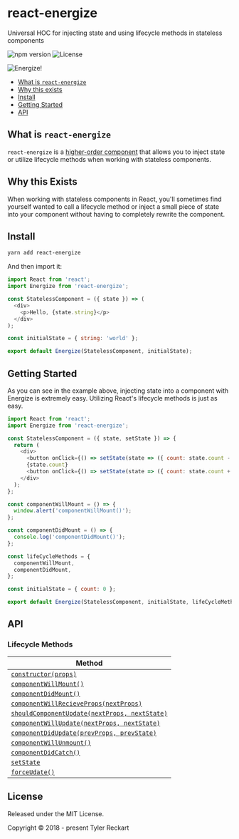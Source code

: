 # react-energize
Universal HOC for injecting state and using lifecycle methods in stateless components

![npm version](https://badge.fury.io/js/react-energize.svg) ![License](https://camo.githubusercontent.com/b4ffb1cf6bd5c0dcc6ec71502aac345d6c0b6928/68747470733a2f2f696d672e736869656c64732e696f2f6e706d2f6c2f7572716c2e737667)

![Energize!](https://media.giphy.com/media/QhcPmeqippizS/giphy.gif)

- [What is `react-energize`](#what-is-energize)
- [Why this exists](#why-this-exists)
- [Install](#install)
- [Getting Started](#getting-started)
- [API](#api)

## What is `react-energize`
`react-energize` is a [higher-order component](https://reactjs.org/docs/higher-order-components.html) that allows you to inject state or utilize lifecycle methods when working with stateless components.

## Why this Exists
When working with stateless components in React, you'll sometimes find yourself wanted to call a lifecycle method or inject a small piece of state into your component without having to completely rewrite the component.

## Install
```sh
yarn add react-energize
```

And then import it:
```js
import React from 'react';
import Energize from 'react-energize';

const StatelessComponent = ({ state }) => (
  <div>
    <p>Hello, {state.string}</p>
  </div>
);

const initialState = { string: 'world' };

export default Energize(StatelessComponent, initialState);
```

## Getting Started
As you can see in the example above, injecting state into a component with Energize is extremely easy. Utilizing React's lifecycle methods is just as easy.

```js
import React from 'react';
import Energize from 'react-energize';

const StatelessComponent = ({ state, setState }) => {
  return (
    <div>
      <button onClick={() => setState(state => ({ count: state.count - 1 }))}>-</button>
      {state.count}
      <button onClick={() => setState(state => ({ count: state.count + 1 }))}>+</button>
    </div>
  );
};

const componentWillMount = () => {
  window.alert('componentWillMount()');
};

const componentDidMount = () => {
  console.log('componentDidMount()');
};

const lifeCycleMethods = {
  componentWillMount,
  componentDidMount,
};

const initialState = { count: 0 };

export default Energize(StatelessComponent, initialState, lifeCycleMethods);
```

## API

### Lifecycle Methods

| Method |
| ---------------- |
| [`constructor(props)`](https://reactjs.org/docs/react-component.html#constructor) |
| [`componentWillMount()`](https://reactjs.org/docs/react-component.html#componentwillmount) |
| [`componentDidMount()`](https://reactjs.org/docs/react-component.html#componentdidmount) |
| [`componentWillRecieveProps(nextProps)`](https://reactjs.org/docs/react-component.html#componentwillreceiveprops) |
| [`shouldComponentUpdate(nextProps, nextState)`](https://reactjs.org/docs/react-component.html#shouldcomponentupdate) |
| [`componentWillUpdate(nextProps, nextState)`](https://reactjs.org/docs/react-component.html#componentwillupdate) |
| [`componentDidUpdate(prevProps, prevState)`](https://reactjs.org/docs/react-component.html#componentdidupdate) |
| [`componentWillUnmount()`](https://reactjs.org/docs/react-component.html#componentwillunmount) |
| [`componentDidCatch()`](https://reactjs.org/docs/react-component.html#componentdidcatch) |
| [`setState`](https://reactjs.org/docs/react-component.html#setstate) |
| [`forceUdate()`](https://reactjs.org/docs/react-component.html#forceupdate) |

## License
Released under the MIT License.

Copyright &copy; 2018 - present Tyler Reckart
